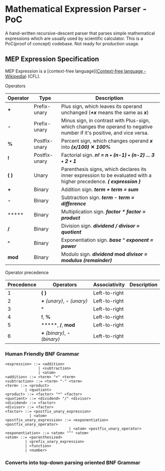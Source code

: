 # Mathematical Expression Parser - PoC
A hand-written recursive-descent parser that parses simple mathematical expressions which are usually used by scientific calculator.
This is a PoC(proof of concept) codebase. Not ready for production usage.

## MEP Expression Specification

MEP Expression is a [context-free language]([Context-free language - Wikipedia](https://en.wikipedia.org/wiki/Context-free_language)) (CFL). 

Operators

| Operator | Type          | Description                                                  |
| -------- | ------------- | ------------------------------------------------------------ |
| **+**    | Prefix-unary  | Plus sign, which leaves its operand unchanged (***+x*** means the same as ***x***) |
| **-**    | Prefix-unary  | Minus sign, in contrast with Plus-sign, which changes the operand to negative number if it's positive, and vice versa. |
| **%**    | Postfix-unary | Percent sign, which changes operand ***x*** into ***(x/100)* ✕ *100%*** |
| **!**    | Postfix-unary | Factorial sign. ***n! = n • (n-1) • (n-2) ... 3 • 2 • 1***   |
| **( )**  | Unary         | Parenthesis signs, which declares its inner expression to be evaluated with a higher precedence.  ***( expression )*** |
| **+**    | Binary        | Addition sign. ***term + term = sum***                       |
| **-**    | Binary        | Subtraction sign. ***term - term = difference***             |
| *****    | Binary        | Multiplication sign. ***factor \* factor = product***        |
| **/**    | Binary        | Division sign. ***dividend / divisor = quotient***           |
| **^**    | Binary        | Exponentiation sign. ***base ^ exponent = power***           |
| **mod**  | Binary        | Modulo sign. ***dividend*** **mod** ***divisor = modulus (remainder)*** |

Operator precedence

| Precedence | Operators                      | Associativity | Description |
| ---------- | ------------------------------ | ------------- | ----------- |
| 1          | **( )**                        | Left-to-right |             |
| 2          | **+** *(unary)*, **-** *(unary)* | Left-to-right |             |
| 3 | **^** | Left-to-right | |
| 4         | **!**, **%** | Left-to-right |             |
| 5 | *****, **/**, **mod** | Left-to-right | |
| 6 | **+** *(binary)*, **-** *(binary)* | Left-to-right | |



### Human Friendly BNF Grammar

```BNF
<expression> ::= <addition>
               | <subtraction>
               | <atom>
<addition> ::= <term> "+" <term>
<subtraction> ::= <term> "-" <term>
<term> ::= <product>
         | <quotient>
<product> ::= <factor> "*" <factor>
<quotient> ::= <dividend> "/" <divisor>
<dividend> ::= <factor>
<divisor> ::= <factor>
<factor> ::= <postfix_unary_expression>
           | <atom>
<postfix_unary_expression> ::= <exponentiation> <postfix_unary_operator>
							 | <atom> <postfix_unary_operator>
<exponentiation> ::= <atom> "^" <atom>
<atom> ::= <parenthesized>
         | <prefix_unary_expression>
         | <function>
         | <number>
```


### Converts into top-down parsing oriented BNF Grammar

